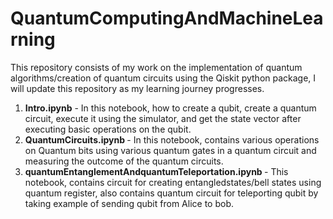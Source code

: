 # QuantumComputingAndMachineLearning

This repository consists of my work on the implementation of quantum algorithms/creation of quantum circuits using the Qiskit python package, I will update this repository as my learning journey progresses.

1) <b>Intro.ipynb</b> - In this notebook, how to create a qubit, create a quantum circuit, execute it using the simulator, and get the state vector after executing basic operations on the qubit.
2) <b>QuantumCircuits.ipynb </b> - In this notebook, contains various operations on Quantum bits using various quantum gates in a quantum circuit and measuring the outcome of the quantum circuits.
3) <b>quantumEntanglementAndquantumTeleportation.ipynb </b> - This notebook, contains circuit for creating entangledstates/bell states using quantum register, also contains quantum circuit for teleporting qubit by taking example of sending qubit from Alice to bob.
 
